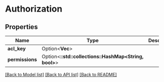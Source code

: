# Authorization

## Properties

Name | Type | Description | Notes
------------ | ------------- | ------------- | -------------
**acl_key** | Option<**Vec<String>**> |  | [optional]
**permissions** | Option<**::std::collections::HashMap<String, bool>**> |  | [optional]

[[Back to Model list]](../README.md#documentation-for-models) [[Back to API list]](../README.md#documentation-for-api-endpoints) [[Back to README]](../README.md)


